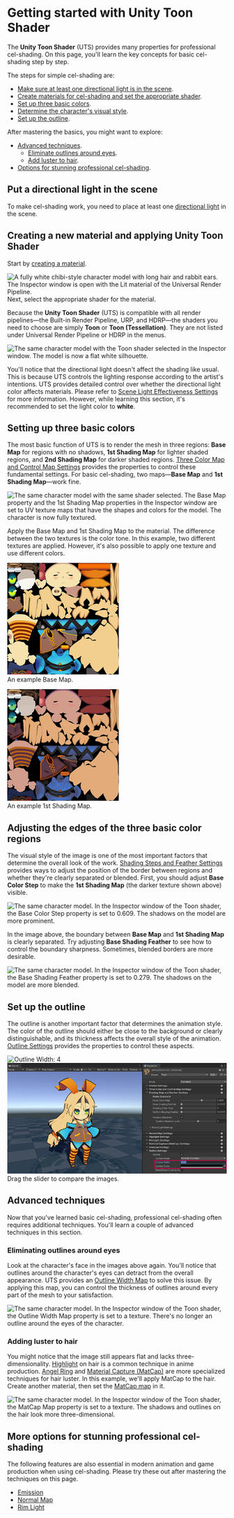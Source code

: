 # Getting started with Unity Toon Shader

The **Unity Toon Shader** (UTS) provides many properties for professional cel-shading. On this page, you'll learn the key concepts for basic cel-shading step by step. 

The steps for simple cel-shading are:
* [Make sure at least one directional light is in the scene](#put-a-directional-light-in-the-scene).
* [Create materials for cel-shading and set the appropriate shader](#creating-a-new-material-and-applying-unity-toon-shader).
* [Set up three basic colors](#setting-up-three-basic-colors).
* [Determine the character's visual style](#adjusting-the-edges-of-the-three-basic-color-regions).
* [Set up the outline](#set-up-the-outline).

After mastering the basics, you might want to explore:
* [Advanced techniques](#advanced-techniques).
  * [Eliminate outlines around eyes](#eliminating-outlines-around-eyes).
  * [Add luster to hair](#adding-luster-to-hair).
* [Options for stunning professional cel-shading](#more-options-for-stunning-professional-cel-shading).


## Put a directional light in the scene
To make cel-shading work, you need to place at least one [directional light](https://docs.unity3d.com/2022.2/Documentation/Manual/Lighting.html) in the scene.

## Creating a new material and applying Unity Toon Shader

Start by [creating a material](https://docs.unity3d.com/6000.0/Documentation/Manual/materials-introduction.html).

![A fully white chibi-style character model with long hair and rabbit ears. The Inspector window is open with the Lit material of the Universal Render Pipeline.](images/UrpLitMaterial.png)<br/>
Next, select the appropriate shader for the material. 

Because the **Unity Toon Shader** (UTS) is compatible with all render pipelines—the Built-in Render Pipeline, URP, and HDRP—the shaders you need to choose are simply **Toon** or **Toon (Tessellation)**. They are not listed under Universal Render Pipeline or HDRP in the menus.

![The same character model with the Toon shader selected in the Inspector window. The model is now a flat white silhouette.](images/AppliedUTS.png)

You'll notice that the directional light doesn't affect the shading like usual. This is because UTS controls the lighting response according to the artist's intentions. UTS provides detailed control over whether the directional light color affects materials. Please refer to [Scene Light Effectiveness Settings](SceneLight.md) for more information. However, while learning this section, it's recommended to set the light color to **white**. 

## Setting up three basic colors

The most basic function of UTS is to render the mesh in three regions: **Base Map** for regions with no shadows, **1st Shading Map** for lighter shaded regions, and **2nd Shading Map** for darker shaded regions. [Three Color Map and Control Map Settings](Basic.md) provides the properties to control these fundamental settings. For basic cel-shading, two maps—**Base Map** and **1st Shading Map**—work fine.

![The same character model with the same shader selected. The Base Map property and the 1st Shading Map properties in the Inspector window are set to UV texture maps that have the shapes and colors for the model. The character is now fully textured.](images/AppliedTextures.png) 

Apply the Base Map and 1st Shading Map to the material. The difference between the two textures is the color tone. In this example, two different textures are applied. However, it's also possible to apply one texture and use different colors.

![A UV map texture that contains all the parts of a chibi-style model](images/utc_all2_light.png)<br/>
An example Base Map.

![The same UV map but some areas have a darker color.](images/utc_all2_dark.png)</br>
An example 1st Shading Map.

## Adjusting the edges of the three basic color regions

The visual style of the image is one of the most important factors that determine the overall look of the work. [Shading Steps and Feather Settings](ShadingStepAndFeather.md) provides ways to adjust the position of the border between regions and whether they're clearly separated or blended. First, you should adjust **Base Color Step** to make the **1st Shading Map** (the darker texture shown above) visible.

![The same character model. In the Inspector window of the Toon shader, the Base Color Step property is set to 0.609. The shadows on the model are more prominent.](images/WithoutOutline.png) 

In the image above, the boundary between **Base Map** and **1st Shading Map** is clearly separated. Try adjusting **Base Shading Feather** to see how to control the boundary sharpness. Sometimes, blended borders are more desirable.

![The same character model. In the Inspector window of the Toon shader, the Base Shading Feather property is set to 0.279. The shadows on the model are more blended.](images/AdjustingFeather.png) 

## Set up the outline
The outline is another important factor that determines the animation style. The color of the outline should either be close to the background or clearly distinguishable, and its thickness affects the overall style of the animation. [Outline Settings](Outline.md) provides the properties to control these aspects.

<canvas class="image-comparison" role="img" aria-label="The same character model. In the Inspector window of the Toon shader, the Outline Color property is set to gray, and the Outline Width property is set to 4, then 6.44.">
    <img src="images/ThinOutline2.png" title="Outline Width: 4">
    <img src="images/BoldOutline2.png" title="Outline Width: 6.44">
</canvas>
<br />Drag the slider to compare the images.

## Advanced techniques
Now that you've learned basic cel-shading, professional cel-shading often requires additional techniques. You'll learn a couple of advanced techniques in this section.

### Eliminating outlines around eyes
Look at the character's face in the images above again. You'll notice that outlines around the character's eyes can detract from the overall appearance. UTS provides an [Outline Width Map](Outline.md#outline-width-map) to solve this issue. By applying this map, you can control the thickness of outlines around every part of the mesh to your satisfaction.

![The same character model. In the Inspector window of the Toon shader, the Outline Width Map property is set to a texture. There's no longer an outline around the eyes of the character.](images/OutlineWidthMap3.png)


### Adding luster to hair
You might notice that the image still appears flat and lacks three-dimensionality.
[Highlight](Highlight.md) on hair is a common technique in anime production. 
[Angel Ring](AngelRing.md) and [Material Capture (MatCap)](MatCap.md) are more specialized techniques for hair luster. In this example, we'll apply MatCap to the hair. Create another material, then set the [MatCap map](MatCap.md#matcap-map) in it.

![The same character model. In the Inspector window of the Toon shader, the MatCap Map property is set to a texture. The shadows and outlines on the hair look more three-dimensional.](images/Luster3.png)



## More options for stunning professional cel-shading
The following features are also essential in modern animation and game production when using cel-shading. Please try these out after mastering the techniques on this page.

* [Emission](Emission.md)
* [Normal Map](NormalMap.md)
* [Rim Light](Rimlight.md)

